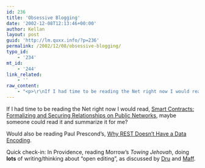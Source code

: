 ```yaml
---
id: 236
title: 'Obsessive Blogging'
date: '2002-12-08T12:13:46+00:00'
author: Kellan
layout: post
guid: 'http://lm.quxx.info/?p=236'
permalink: /2002/12/08/obsessive-blogging/
typo_id:
    - '234'
mt_id:
    - '244'
link_related:
    - ''
raw_content:
    - "<p>\r\nIf I had time to be reading the Net right now I would read, <a href=\\\"http://www.firstmonday.dk/issues/issue2_9/szabo/\\\">Smart Contracts:  Formalizing and Securing Relationships on Public Networks</a>, maybe someone could read it and summarize it for me?  \r\n</p>\r\n<p>\r\nWould also be reading Paul Prescond\\'s, <a href=\\\"http://www.prescod.net/rest/encoding/\\\">Why REST Doesn\\'t Have a Data Encoding</a>.\r\n</p>\r\n<p>\r\nQuick check-in:  In Providence, reading Morrow\\'s <em>Towing Jehovah</em>, doing <b>lots</b> of writing/thinking about \\\"open editing\\\", as discussed by <a href=\\\"http://dru.ca/imc/open_pub.html\\\">Dru</a> and <a href=\\\"http://www.cat.org.au/maffew/cat/openedit.html\\\">Maff</a>.\r\n</p>"
---
```


If I had time to be reading the Net right now I would read, [Smart Contracts: Formalizing and Securing Relationships on Public Networks](http://www.firstmonday.dk/issues/issue2_9/szabo/), maybe someone could read it and summarize it for me?

Would also be reading Paul Prescond’s, [Why REST Doesn’t Have a Data Encoding](http://www.prescod.net/rest/encoding/).

Quick check-in: In Providence, reading Morrow’s *Towing Jehovah*, doing **lots** of writing/thinking about “open editing”, as discussed by [Dru](http://dru.ca/imc/open_pub.html) and [Maff](http://www.cat.org.au/maffew/cat/openedit.html).